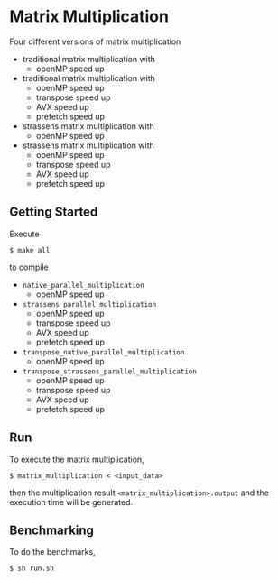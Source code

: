 # Matrix Multiplication

Four different versions of matrix multiplication

- traditional matrix multiplication with 
    - openMP speed up
- traditional matrix multiplication with
    - openMP speed up
    - transpose speed up
    - AVX speed up
    - prefetch speed up
- strassens matrix multiplication with
    - openMP speed up
- strassens matrix multiplication with
    - openMP speed up
    - transpose speed up
    - AVX speed up
    - prefetch speed up

## Getting Started

Execute 
```
$ make all
```
to compile 

- ```native_parallel_multiplication```
    - openMP speed up
- ```strassens_parallel_multiplication```
    - openMP speed up
    - transpose speed up
    - AVX speed up
    - prefetch speed up
- ```transpose_native_parallel_multiplication```
    - openMP speed up
- ```transpose_strassens_parallel_multiplication```
    - openMP speed up
    - transpose speed up
    - AVX speed up
    - prefetch speed up

## Run
To execute the matrix multiplication,
```
$ matrix_multiplication < <input_data>
```
then the multiplication result ```<matrix_multiplication>.output``` and the execution time will be generated.
## Benchmarking
To do the benchmarks, 
```
$ sh run.sh
```

